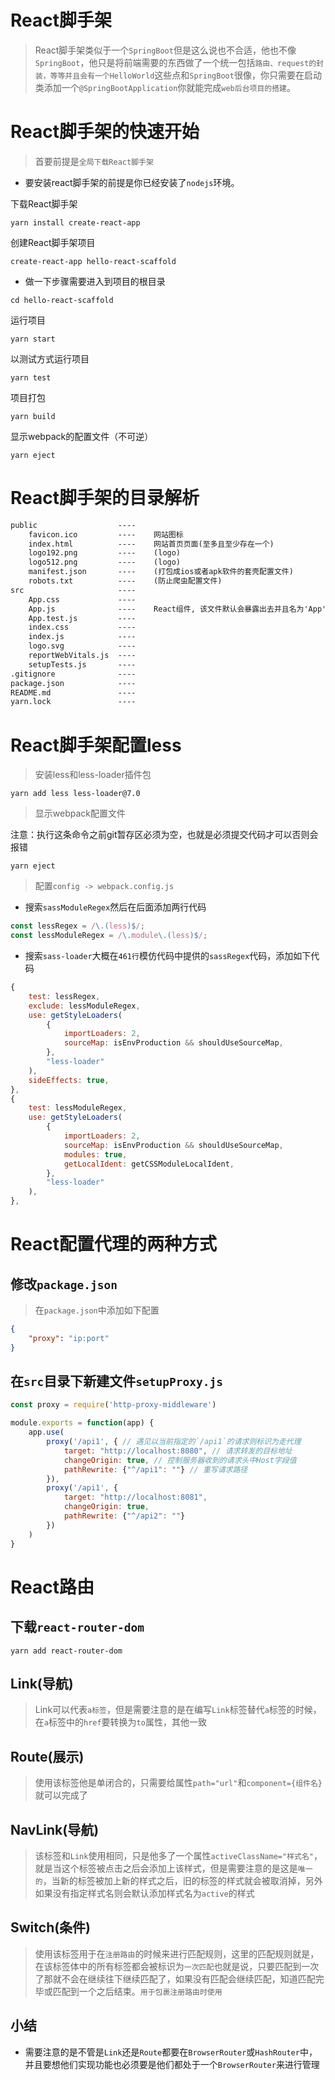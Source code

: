 # React脚手架

> React脚手架类似于一个`SpringBoot`但是这么说也不合适，他也不像`SpringBoot`，他只是将前端需要的东西做了一个统一包括`路由、request的封装，等等并且会有一个HelloWorld`这些点和`SpringBoot`很像，你只需要在启动类添加一个`@SpringBootApplication`你就能完成`web后台项目的搭建`。

# React脚手架的快速开始

> 首要前提是`全局下载React脚手架`

- 要安装react脚手架的前提是你已经安装了`nodejs`环境。

下载React脚手架

```shell
yarn install create-react-app
```

创建React脚手架项目

```shell
create-react-app hello-react-scaffold
```

- 做一下步骤需要进入到项目的根目录

```shell
cd hello-react-scaffold
```

运行项目

```shell
yarn start
```

以测试方式运行项目

```shell
yarn test
```

项目打包

```shell
yarn build
```

显示webpack的配置文件（不可逆）

```shell
yarn eject
```

# React脚手架的目录解析

```txt
public                  ----    
    favicon.ico         ----    网站图标
    index.html          ----    网站首页页面(至多且至少存在一个)
    logo192.png         ----    (logo)
    logo512.png         ----    (logo)
    manifest.json       ----    (打包成ios或者apk软件的套壳配置文件)
    robots.txt          ----    (防止爬虫配置文件)
src                     ----
    App.css             ----
    App.js              ----    React组件, 该文件默认会暴露出去并且名为'App'
    App.test.js         ----
    index.css           ----
    index.js            ----
    logo.svg            ----
    reportWebVitals.js  ----
    setupTests.js       ----
.gitignore              ----
package.json            ----
README.md               ----
yarn.lock               ----
```

# React脚手架配置less

> 安装less和less-loader插件包

```shell
yarn add less less-loader@7.0
```

> 显示webpack配置文件

注意：执行这条命令之前git暂存区必须为空，也就是必须提交代码才可以否则会报错

```shell
yarn eject
```

> 配置`config -> webpack.config.js`

- 搜索`sassModuleRegex`然后在后面添加两行代码

```javascript
const lessRegex = /\.(less)$/;
const lessModuleRegex = /\.module\.(less)$/;
```

- 搜索`sass-loader`大概在`461行`模仿代码中提供的`sassRegex`代码，添加如下代码

```javascript
{
    test: lessRegex,
    exclude: lessModuleRegex,
    use: getStyleLoaders(
        {
            importLoaders: 2,
            sourceMap: isEnvProduction && shouldUseSourceMap,
        },
        "less-loader"
    ),
    sideEffects: true,
},
{
    test: lessModuleRegex,
    use: getStyleLoaders(
        {
            importLoaders: 2,
            sourceMap: isEnvProduction && shouldUseSourceMap,
            modules: true,
            getLocalIdent: getCSSModuleLocalIdent,
        },
        "less-loader"
    ),
},
```

# React配置代理的两种方式

## 修改`package.json`

> 在`package.json`中添加如下配置

```json
{
    "proxy": "ip:port"
}
```

## 在`src`目录下新建文件`setupProxy.js`

```javascript
const proxy = require('http-proxy-middleware')

module.exports = function(app) {
    app.use(
        proxy('/api1', { // 遇见以当前指定的`/api1`的请求则标识为走代理
            target: "http://localhost:8080", // 请求转发的目标地址
            changeOrigin: true, // 控制服务器收到的请求头中Host字段值
            pathRewrite: {"^/api1": ""} // 重写请求路径
        }),
        proxy('/api1', {
            target: "http://localhost:8081",
            changeOrigin: true,
            pathRewrite: {"^/api2": ""}
        })
    )
}
```

# React路由

## 下载`react-router-dom`

```
yarn add react-router-dom
```

## Link(导航)

> Link可以代表`a标签`，但是需要注意的是在编写`Link`标签替代`a`标签的时候，在`a`标签中的`href`要转换为`to`属性，其他一致

## Route(展示)

> 使用该标签他是单闭合的，只需要给属性`path="url"`和`component={组件名}`就可以完成了

## NavLink(导航)

> 该标签和`Link`使用相同，只是他多了一个属性`activeClassName="样式名"`，就是当这个标签被点击之后会添加上该样式，但是需要注意的是这是`唯一的`，当新的标签被加上新的样式之后，旧的标签的样式就会被取消掉，另外如果没有指定样式名则会默认添加样式名为`active`的样式

## Switch(条件)

> 使用该标签用于在`注册路由`的时候来进行匹配规则，这里的匹配规则就是，在该标签体中的所有标签都会被标识为`一次匹配`也就是说，只要匹配到一次了那就不会在继续往下继续匹配了，如果没有匹配会继续匹配，知道匹配完毕或匹配到一个之后结束。`用于包裹注册路由时使用`

## 小结

- 需要注意的是不管是`Link`还是`Route`都要在`BrowserRouter`或`HashRouter`中，并且要想他们实现功能也必须要是他们都处于一个`BrowserRouter`来进行管理